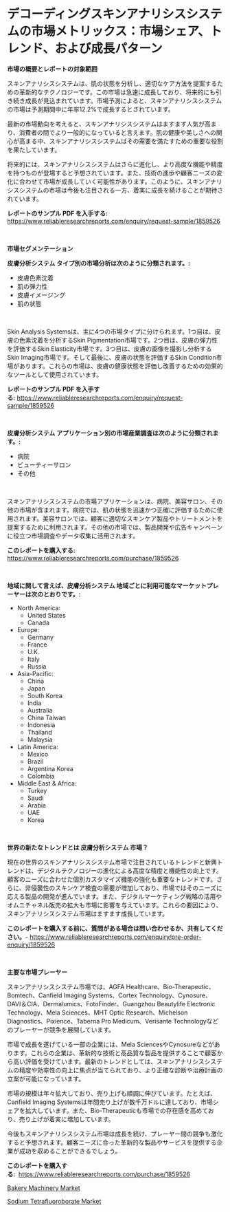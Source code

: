 <p><h1>デコーディングスキンアナリシスシステムの市場メトリックス：市場シェア、トレンド、および成長パターン</h1></p><p><strong>市場の概要とレポートの対象範囲</strong></p>
<p><p>スキンアナリシスシステムは、肌の状態を分析し、適切なケア方法を提案するための革新的なテクノロジーです。この市場は急速に成長しており、将来的にも引き続き成長が見込まれています。市場予測によると、スキンアナリシスシステムの市場は予測期間中に年率12.2%で成長するとされています。</p><p>最新の市場動向を考えると、スキンアナリシスシステムはますます人気が高まり、消費者の間でより一般的になっていると言えます。肌の健康や美しさへの関心が高まる中、スキンアナリシスシステムはその需要を満たすための重要な役割を果たしています。</p><p>将来的には、スキンアナリシスシステムはさらに進化し、より高度な機能や精度を持つものが登場すると予想されています。また、技術の進歩や顧客ニーズの変化に合わせて市場が成長していく可能性があります。このように、スキンアナリシスシステムの市場は今後も注目される一方、着実に成長を続けることが期待されています。</p></p>
<p><strong>レポートのサンプル PDF を入手する:</strong> <a href="https://www.reliableresearchreports.com/enquiry/request-sample/1859526">https://www.reliableresearchreports.com/enquiry/request-sample/1859526</a></p>
<p>&nbsp;</p>
<p><strong>市場セグメンテーション</strong></p>
<p><strong>皮膚分析システム タイプ別の市場分析は次のように分類されます。:</strong></p>
<p><ul><li>皮膚色素沈着</li><li>肌の弾力性</li><li>皮膚イメージング</li><li>肌の状態</li></ul></p>
<p>&nbsp;</p>
<p><p>Skin Analysis Systemsは、主に4つの市場タイプに分けられます。1つ目は、皮膚の色素沈着を分析するSkin Pigmentation市場です。2つ目は、皮膚の弾力性を評価するSkin Elasticity市場です。3つ目は、皮膚の画像を撮影し分析するSkin Imaging市場です。そして最後に、皮膚の状態を評価するSkin Condition市場があります。これらの市場は、皮膚の健康状態を評価し改善するための効果的なツールとして使用されています。</p></p>
<p><strong>レポートのサンプル PDF を入手する:</strong>&nbsp;<a href="https://www.reliableresearchreports.com/enquiry/request-sample/1859526">https://www.reliableresearchreports.com/enquiry/request-sample/1859526</a></p>
<p>&nbsp;</p>
<p><strong> 皮膚分析システム アプリケーション別の市場産業調査は次のように分類されます。:</strong></p>
<p><ul><li>病院</li><li>ビューティーサロン</li><li>その他</li></ul></p>
<p>&nbsp;</p>
<p><p>スキンアナリシスシステムの市場アプリケーションは、病院、美容サロン、その他の市場が含まれます。病院では、肌の状態を迅速かつ正確に評価するために使用されます。美容サロンでは、顧客に適切なスキンケア製品やトリートメントを提案するために利用されます。その他の市場では、製品開発や広告キャンペーンに役立つ市場調査やデータ収集に活用されます。</p></p>
<p><strong>このレポートを購入する:</strong>&nbsp; <a href="https://www.reliableresearchreports.com/purchase/1859526">https://www.reliableresearchreports.com/purchase/1859526</a></p>
<p>&nbsp;</p>
<p><strong>地域に関して言えば、皮膚分析システム 地域ごとに利用可能なマーケットプレーヤーは次のとおりです。:</strong></p>
<p><ul>
    <li>
        North America:
        <ul>
            <li>United States</li>
            <li>Canada</li>
        </ul>
    </li>
    <li>
        Europe:
        <ul>
            <li>Germany</li>
            <li>France</li>
            <li>U.K.</li>
            <li>Italy</li>
            <li>Russia</li>
        </ul>
    </li>
    <li>
        Asia-Pacific:
        <ul>
            <li>China</li>
            <li>Japan</li>
            <li>South Korea</li>
            <li>India</li>
            <li>Australia</li>
            <li>China Taiwan</li>
            <li>Indonesia</li>
            <li>Thailand</li>
            <li>Malaysia</li>
        </ul>
    </li>
    <li>
        Latin America:
        <ul>
            <li>Mexico</li>
            <li>Brazil</li>
            <li>Argentina Korea</li>
            <li>Colombia</li>
        </ul>
    </li>
    <li>
        Middle East & Africa:
        <ul>
            <li>Turkey</li>
            <li>Saudi</li>
            <li>Arabia</li>
            <li>UAE</li>
            <li>Korea</li>
        </ul>
    </li>
    </ul></p>
<p>&nbsp;</p>
<p><strong>世界の新たなトレンドとは 皮膚分析システム 市場？</strong></p>
<p><p>現在の世界のスキンアナリシスシステム市場で注目されているトレンドと新興トレンドは、デジタルテクノロジーの進化による高度な精度と機能性の向上です。顧客のニーズに合わせた個別カスタマイズ機能の強化も重要なトレンドです。さらに、非侵襲性のスキンケア検査の需要が増加しており、市場ではそのニーズに応える製品の開発が進んでいます。また、デジタルマーケティング戦略の活用やオムニチャネル販売の拡大も市場に影響を与えています。これらの要因により、スキンアナリシスシステム市場はますます成長しています。</p></p>
<p><strong>このレポートを購入する前に、質問がある場合は問い合わせるか、共有してください。</strong>- <a href="https://www.reliableresearchreports.com/enquiry/pre-order-enquiry/1859526">https://www.reliableresearchreports.com/enquiry/pre-order-enquiry/1859526</a></p>
<p>&nbsp;</p>
<p><strong>主要な市場プレーヤー</strong></p>
<p><p>スキンアナリシスシステム市場では、AGFA Healthcare、Bio-Therapeutic、Bomtech、Canfield Imaging Systems、Cortex Technology、Cynosure、DAVI＆CIA、Dermalumics、FotoFinder、Guangzhou Beautylife Electronic Technology、Mela Sciences、MHT Optic Research、Michelson Diagnostics、Pixience、Taberna Pro Medicum、Verisante Technologyなどのプレーヤーが競争を展開しています。</p><p>市場で成長を遂げている一部の企業には、Mela SciencesやCynosureなどがあります。これらの企業は、革新的な技術と高品質な製品を提供することで顧客から高い評価を受けています。最新のトレンドとしては、スキンアナリシスシステムの精度や効率性の向上に焦点が当てられており、より正確な診断や治療計画の立案が可能になっています。</p><p>市場の規模は年々拡大しており、売り上げも順調に伸びています。たとえば、Canfield Imaging Systemsは年間売り上げが数千万ドルに達しており、市場シェアを拡大しています。また、Bio-Therapeuticも市場での存在感を高めており、売り上げが着実に増加しています。</p><p>今後もスキンアナリシスシステム市場は成長を続け、プレーヤー間の競争も激化すると予想されます。顧客ニーズに合った革新的な製品やサービスを提供する企業が成功を収めることができるでしょう。</p></p>
<p><strong>このレポートを購入する:</strong>&nbsp;&nbsp;<a href="https://www.reliableresearchreports.com/purchase/1859526">https://www.reliableresearchreports.com/purchase/1859526</a></p>
<p><p><a href="https://butternut-bug-553.notion.site/Bakery-Machinery-Market-Centers-on-Aspects-such-as-Market-Growth-Market-Share-Market-Opportunity--12a5397b74bf4512bd5fbdc1f8814c23">Bakery Machinery Market</a></p><p><a href="https://github.com/Glendatilghmankmgz0rbhwpy/Market-Research-Report-List-1/blob/main/sodium-tetrafluoroborate-market.md">Sodium Tetrafluoroborate Market</a></p></p>
